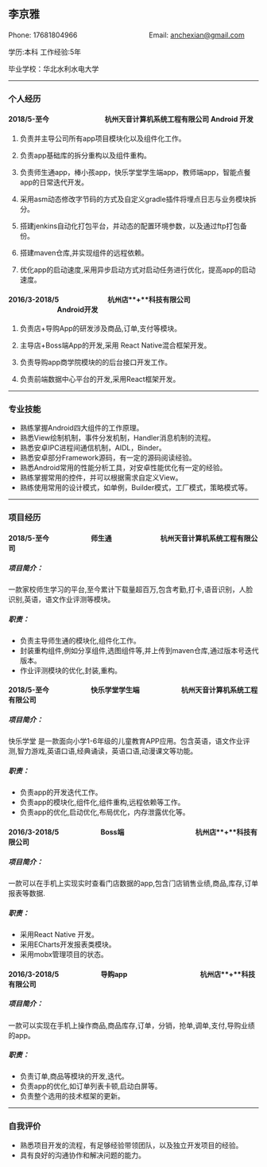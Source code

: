 ## 李京雅

Phone: 17681804966　　　　　　　 　　　Email: anchexian@gmail.com　

学历:本科															工作经验:5年

毕业学校：华北水利水电大学	　　　　　　

---

### 个人经历

#### 2018/5-至今　　　　　　　　杭州天⾳计算机系统⼯程有限公司         Android 开发

1. 负责并主导公司所有app项⽬模块化以及组件化⼯作。

2. 负责app基础库的拆分重构以及组件重构。

3. 负责师⽣通app，棒⼩孩app，快乐学堂学⽣端app，教师端app，智能点餐app的⽇常迭代开发。

4. 采⽤asm动态修改字节码的⽅式及⾃定义gradle插件将埋点⽇志与业务模块拆分。

5. 搭建jenkins⾃动化打包平台，并动态的配置环境参数，以及通过ftp打包备份。

6. 搭建maven仓库,并实现组件的远程依赖。

7. 优化app的启动速度,采⽤异步启动⽅式对启动任务进⾏优化，提⾼app的启动速度。

#### **2016/3-2018/5**　　　　　　　杭州店**+**科技有限公司	　　　　　　　Android开发

1. 负责店+导购App的研发涉及商品,订单,⽀付等模块。

2. 主导店+Boss端App的开发,采⽤ React Native混合框架开发。

3. 负责导购app商学院模块的的后台接⼝开发⼯作。

4. 负责前端数据中⼼平台的开发,采⽤React框架开发。

---

### 专业技能


* 熟练掌握Android四⼤组件的⼯作原理。
* 熟悉View绘制机制，事件分发机制，Handler消息机制的流程。
* 熟悉安卓IPC进程间通信机制，AIDL，Binder。
* 熟悉安卓部分Framework源码，有⼀定的源码阅读经验。
* 熟悉Android常⽤的性能分析⼯具，对安卓性能优化有⼀定的经验。
* 熟练掌握常⽤的控件，并可以根据需求⾃定义View。
* 熟练使⽤常⽤的设计模式，如单例，Builder模式，⼯⼚模式，策略模式等。

---

### 项目经历

#### **2018/5-**⾄今　　　　　　师⽣通　　　　　　　杭州天⾳计算机系统⼯程有限公司

##### 项目简介：

⼀款家校师⽣学习的平台,⾄今累计下载量超百万,包含考勤,打卡,语音识别，⼈脸识别,英语，语文作业评测等模块。

##### 职责：

- 负责主导师⽣通的模块化,组件化⼯作。
- 封装重构组件,例如分享组件,选图组件等,并上传到maven仓库,通过版本号迭代版本。
- 作业评测模块的优化,封装,重构。

#### **2018/5-**⾄今　　　　　　快乐学堂学⽣端　　　　　　杭州天⾳计算机系统⼯程有限公司

##### 项目简介：

快乐学堂 是⼀款⾯向⼩学1-6年级的⼉童教育APP应⽤。包含英语，语文作业评测,智⼒游戏,英语⼝语,经典诵读，英语口语,动漫课文等功能。

##### 职责：

* 负责app的开发迭代⼯作。
* 负责app的模块化,组件化,组件重构,远程依赖等⼯作。
* 负责app的优化,启动优化,布局优化，内存泄露优化等。
#### 2016/3-2018/5　　　　　　**Boss**端　　　　　　　　　　 杭州店**+**科技有限公司

##### 项目简介：

⼀款可以在⼿机上实现实时查看门店数据的app,包含⻔店销售业绩,商品,库存,订单报表等数据.

##### 职责：

* 采⽤React Native 开发。
* 采⽤ECharts开发报表类模块。
* 采⽤mobx管理项⽬的状态。

#### 2016/3-2018/5　　　　　　导购**app** 　　　　　　　　　　 杭州店**+**科技有限公司

##### 项目简介：

⼀款可以实现在⼿机上操作商品,商品库存,订单，分销，抢单,调单,⽀付,导购业绩的app。

##### 职责：

* 负责订单,商品等模块的开发,迭代。
* 负责app的优化,如订单列表卡顿,启动⽩屏等。
* 负责整个选⽤的技术框架的更新。



---

### ⾃我评价

* 熟悉项⽬开发的流程，有⾜够经验带领团队，以及独⽴开发项⽬的经验。
* 具有良好的沟通协作和解决问题的能⼒。








